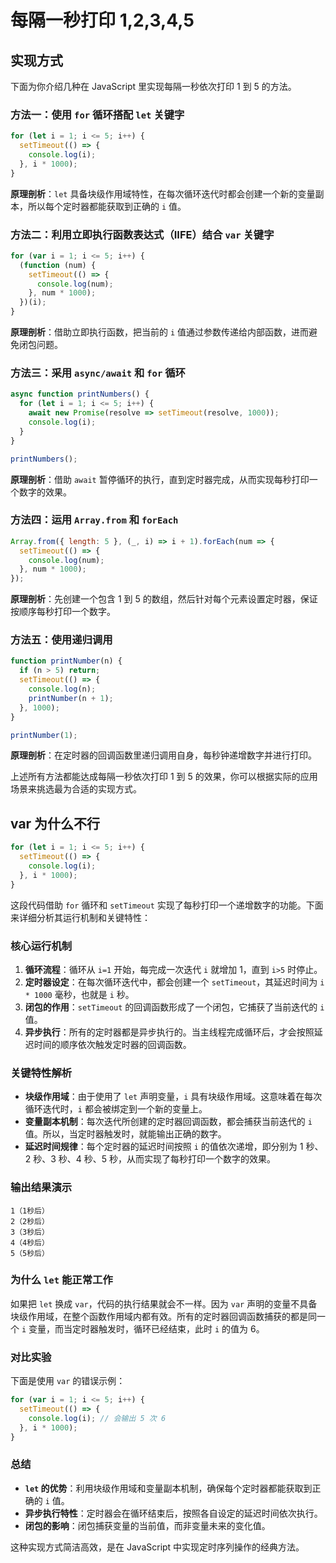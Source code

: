 # 每隔一秒打印 1,2,3,4,5

## 实现方式

下面为你介绍几种在 JavaScript 里实现每隔一秒依次打印 1 到 5 的方法。

### 方法一：使用 `for` 循环搭配 `let` 关键字

```javascript
for (let i = 1; i <= 5; i++) {
  setTimeout(() => {
    console.log(i);
  }, i * 1000);
}
```

**原理剖析**：`let` 具备块级作用域特性，在每次循环迭代时都会创建一个新的变量副本，所以每个定时器都能获取到正确的 `i` 值。

### 方法二：利用立即执行函数表达式（IIFE）结合 `var` 关键字

```javascript
for (var i = 1; i <= 5; i++) {
  (function (num) {
    setTimeout(() => {
      console.log(num);
    }, num * 1000);
  })(i);
}
```

**原理剖析**：借助立即执行函数，把当前的 `i` 值通过参数传递给内部函数，进而避免闭包问题。

### 方法三：采用 `async/await` 和 `for` 循环

```javascript
async function printNumbers() {
  for (let i = 1; i <= 5; i++) {
    await new Promise(resolve => setTimeout(resolve, 1000));
    console.log(i);
  }
}

printNumbers();
```

**原理剖析**：借助 `await` 暂停循环的执行，直到定时器完成，从而实现每秒打印一个数字的效果。

### 方法四：运用 `Array.from` 和 `forEach`

```javascript
Array.from({ length: 5 }, (_, i) => i + 1).forEach(num => {
  setTimeout(() => {
    console.log(num);
  }, num * 1000);
});
```

**原理剖析**：先创建一个包含 1 到 5 的数组，然后针对每个元素设置定时器，保证按顺序每秒打印一个数字。

### 方法五：使用递归调用

```javascript
function printNumber(n) {
  if (n > 5) return;
  setTimeout(() => {
    console.log(n);
    printNumber(n + 1);
  }, 1000);
}

printNumber(1);
```

**原理剖析**：在定时器的回调函数里递归调用自身，每秒钟递增数字并进行打印。

上述所有方法都能达成每隔一秒依次打印 1 到 5 的效果，你可以根据实际的应用场景来挑选最为合适的实现方式。

## var 为什么不行

```javascript
for (let i = 1; i <= 5; i++) {
  setTimeout(() => {
    console.log(i);
  }, i * 1000);
}
```

这段代码借助 `for` 循环和 `setTimeout` 实现了每秒打印一个递增数字的功能。下面来详细分析其运行机制和关键特性：

### 核心运行机制

1. **循环流程**：循环从 `i=1` 开始，每完成一次迭代 `i` 就增加 1，直到 `i>5` 时停止。
2. **定时器设定**：在每次循环迭代中，都会创建一个 `setTimeout`，其延迟时间为 `i * 1000` 毫秒，也就是 `i` 秒。
3. **闭包的作用**：`setTimeout` 的回调函数形成了一个闭包，它捕获了当前迭代的 `i` 值。
4. **异步执行**：所有的定时器都是异步执行的。当主线程完成循环后，才会按照延迟时间的顺序依次触发定时器的回调函数。

### 关键特性解析

- **块级作用域**：由于使用了 `let` 声明变量，`i` 具有块级作用域。这意味着在每次循环迭代时，`i` 都会被绑定到一个新的变量上。
- **变量副本机制**：每次迭代所创建的定时器回调函数，都会捕获当前迭代的 `i` 值。所以，当定时器触发时，就能输出正确的数字。
- **延迟时间规律**：每个定时器的延迟时间按照 `i` 的值依次递增，即分别为 1 秒、2 秒、3 秒、4 秒、5 秒，从而实现了每秒打印一个数字的效果。

### 输出结果演示

```plaintext
1（1秒后）
2（2秒后）
3（3秒后）
4（4秒后）
5（5秒后）
```

### 为什么 `let` 能正常工作

如果把 `let` 换成 `var`，代码的执行结果就会不一样。因为 `var` 声明的变量不具备块级作用域，在整个函数作用域内都有效。所有的定时器回调函数捕获的都是同一个 `i` 变量，而当定时器触发时，循环已经结束，此时 `i` 的值为 6。

### 对比实验

下面是使用 `var` 的错误示例：

```javascript
for (var i = 1; i <= 5; i++) {
  setTimeout(() => {
    console.log(i); // 会输出 5 次 6
  }, i * 1000);
}
```

### 总结

- **`let` 的优势**：利用块级作用域和变量副本机制，确保每个定时器都能获取到正确的 `i` 值。
- **异步执行特性**：定时器会在循环结束后，按照各自设定的延迟时间依次执行。
- **闭包的影响**：闭包捕获变量的当前值，而非变量未来的变化值。

这种实现方式简洁高效，是在 JavaScript 中实现定时序列操作的经典方法。